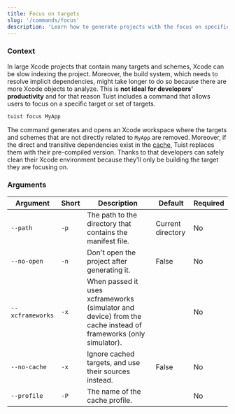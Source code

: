 ```yaml
---
title: Focus on targets
slug: '/commands/focus'
description: 'Learn how to generate projects with the focus on specific targets removing the unnecessary targets and schemes, and replacing direct and transitive dependencies with pre-compiled targets from the cache.'
---
```


### Context

In large Xcode projects that contain many targets and schemes, Xcode can be slow indexing the project.
Moreover, the build system, which needs to resolve implicit dependencies, might take longer to do so because there are more Xcode objects to analyze.
This is **not ideal for developers' productivity** and for that reason Tuist includes a command that allows users to focus on a specific target or set of targets.

```bash
tuist focus MyApp
```

The command generates and opens an Xcode workspace where the targets and schemes that are not directly related to `MyApp` are removed.
Moreover, if the direct and transitive dependencies exist in the [cache](/building-at-scale/caching/),
Tuist replaces them with their pre-compiled version.
Thanks to that developers can safely clean their Xcode environment because they'll only be building the target they are focusing on.

### Arguments

| Argument          | Short | Description                                                                                                    | Default           | Required |
| ----------------- | ----- | -------------------------------------------------------------------------------------------------------------- | ----------------- | -------- |
| `--path `         | `-p`  | The path to the directory that contains the manifest file.                                                     | Current directory | No       |
| `--no-open `      | `-n`  | Don't open the project after generating it.                                                                    | False             | No       |
| `--xcframeworks ` | `-x`  | When passed it uses xcframeworks (simulator and device) from the cache instead of frameworks (only simulator). |                   | No       |
| `--no-cache `     | `-x`  | Ignore cached targets, and use their sources instead.                                                          | False             | No       |
| `--profile `      | `-P`  | The name of the cache profile.                                                                                 |                   | No       |
